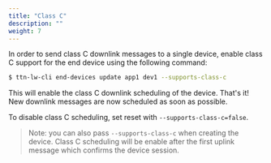 ```yaml
---
title: "Class C"
description: ""
weight: 7
---
```


In order to send class C downlink messages to a single device, enable class C support for the end device using the following command:

```bash
$ ttn-lw-cli end-devices update app1 dev1 --supports-class-c
```

This will enable the class C downlink scheduling of the device. That's it! New downlink messages are now scheduled as soon as possible.

To disable class C scheduling, set reset with `--supports-class-c=false`.

>Note: you can also pass `--supports-class-c` when creating the device. Class C scheduling will be enable after the first uplink message which confirms the device session.
